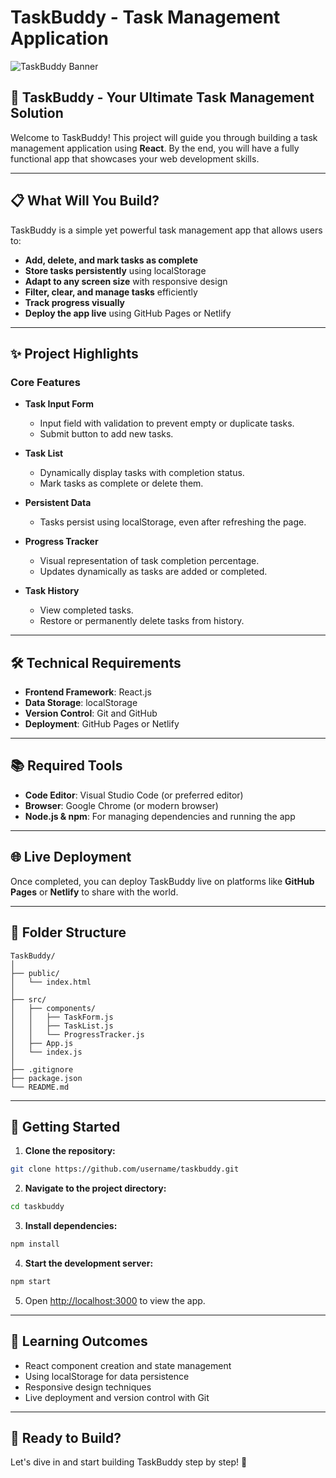 # TaskBuddy - Task Management Application

![TaskBuddy Banner](https://github.com/user-attachments/assets/1e9a4990-1802-4576-98da-277bfdbe9d05)

## 🚀 TaskBuddy - Your Ultimate Task Management Solution

Welcome to TaskBuddy! This project will guide you through building a task management application using **React**. By the end, you will have a fully functional app that showcases your web development skills.

---

## 📋 What Will You Build?
TaskBuddy is a simple yet powerful task management app that allows users to:
- **Add, delete, and mark tasks as complete**
- **Store tasks persistently** using localStorage
- **Adapt to any screen size** with responsive design
- **Filter, clear, and manage tasks** efficiently
- **Track progress visually**
- **Deploy the app live** using GitHub Pages or Netlify

---

## ✨ Project Highlights
### Core Features
- **Task Input Form**  
  - Input field with validation to prevent empty or duplicate tasks.  
  - Submit button to add new tasks.

- **Task List**  
  - Dynamically display tasks with completion status.  
  - Mark tasks as complete or delete them.

- **Persistent Data**  
  - Tasks persist using localStorage, even after refreshing the page.

- **Progress Tracker**  
  - Visual representation of task completion percentage.  
  - Updates dynamically as tasks are added or completed.

- **Task History**  
  - View completed tasks.  
  - Restore or permanently delete tasks from history.

---

## 🛠️ Technical Requirements
- **Frontend Framework**: React.js
- **Data Storage**: localStorage
- **Version Control**: Git and GitHub
- **Deployment**: GitHub Pages or Netlify

---

## 📚 Required Tools
- **Code Editor**: Visual Studio Code (or preferred editor)
- **Browser**: Google Chrome (or modern browser)
- **Node.js & npm**: For managing dependencies and running the app

---

## 🌐 Live Deployment
Once completed, you can deploy TaskBuddy live on platforms like **GitHub Pages** or **Netlify** to share with the world.

---

## 📂 Folder Structure
```
TaskBuddy/
│
├── public/
│   └── index.html
│
├── src/
│   ├── components/
│   │   ├── TaskForm.js
│   │   ├── TaskList.js
│   │   └── ProgressTracker.js
│   ├── App.js
│   └── index.js
│
├── .gitignore
├── package.json
└── README.md
```

---

## 🚧 Getting Started
1. **Clone the repository:**
```bash
git clone https://github.com/username/taskbuddy.git
```
2. **Navigate to the project directory:**
```bash
cd taskbuddy
```
3. **Install dependencies:**
```bash
npm install
```
4. **Start the development server:**
```bash
npm start
```
5. Open [http://localhost:3000](http://localhost:3000) to view the app.

---

## 📖 Learning Outcomes
- React component creation and state management
- Using localStorage for data persistence
- Responsive design techniques
- Live deployment and version control with Git

---

## 🎯 Ready to Build?
Let's dive in and start building TaskBuddy step by step! 🚀

